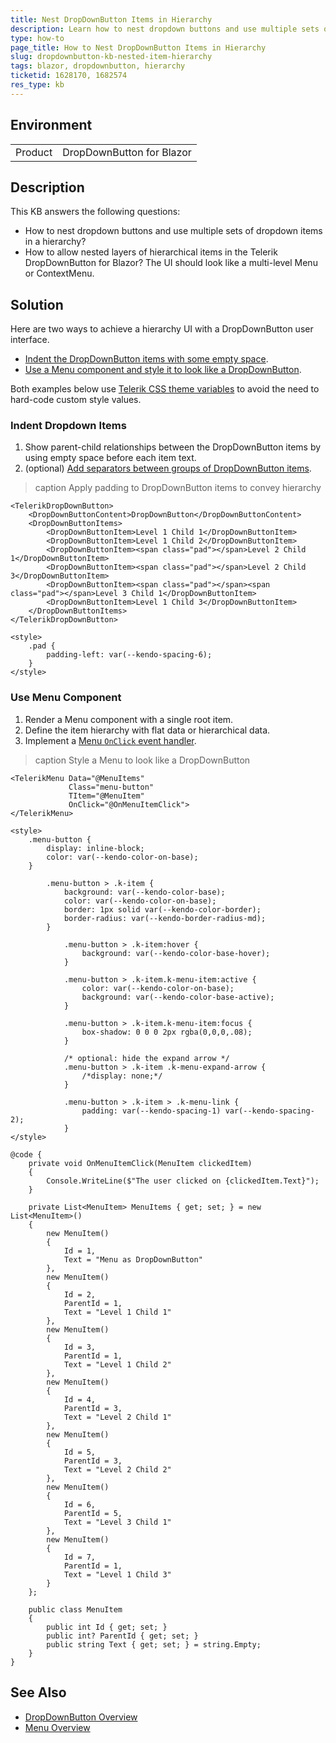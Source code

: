 ```yaml
---
title: Nest DropDownButton Items in Hierarchy
description: Learn how to nest dropdown buttons and use multiple sets of hierarchical dropdown items.
type: how-to
page_title: How to Nest DropDownButton Items in Hierarchy
slug: dropdownbutton-kb-nested-item-hierarchy
tags: blazor, dropdownbutton, hierarchy
ticketid: 1628170, 1682574
res_type: kb
---
```


## Environment

<table>
    <tbody>
        <tr>
            <td>Product</td>
            <td>DropDownButton for Blazor</td>
        </tr>
    </tbody>
</table>

## Description

This KB answers the following questions:

* How to nest dropdown buttons and use multiple sets of dropdown items in a hierarchy?
* How to allow nested layers of hierarchical items in the Telerik DropDownButton for Blazor? The UI should look like a multi-level Menu or ContextMenu.

## Solution

Here are two ways to achieve a hierarchy UI with a DropDownButton user interface.

* [Indent the DropDownButton items with some empty space](#indent-dropdown-items).
* [Use a Menu component and style it to look like a DropDownButton](#use-menu-component).

Both examples below use [Telerik CSS theme variables](https://www.telerik.com/design-system/docs/themes/kendo-themes/default/theme-variables/) to avoid the need to hard-code custom style values.

### Indent Dropdown Items

1. Show parent-child relationships between the DropDownButton items by using empty space before each item text.
1. (optional) [Add separators between groups of DropDownButton items](slug:dropdownbutton-kb-add-separator-between-items).

>caption Apply padding to DropDownButton items to convey hierarchy

````RAZOR
<TelerikDropDownButton>
    <DropDownButtonContent>DropDownButton</DropDownButtonContent>
    <DropDownButtonItems>
        <DropDownButtonItem>Level 1 Child 1</DropDownButtonItem>
        <DropDownButtonItem>Level 1 Child 2</DropDownButtonItem>
        <DropDownButtonItem><span class="pad"></span>Level 2 Child 1</DropDownButtonItem>
        <DropDownButtonItem><span class="pad"></span>Level 2 Child 3</DropDownButtonItem>
        <DropDownButtonItem><span class="pad"></span><span class="pad"></span>Level 3 Child 1</DropDownButtonItem>
        <DropDownButtonItem>Level 1 Child 3</DropDownButtonItem>
    </DropDownButtonItems>
</TelerikDropDownButton>

<style>
    .pad {
        padding-left: var(--kendo-spacing-6);
    }
</style>
````

### Use Menu Component

1. Render a Menu component with a single root item.
1. Define the item hierarchy with flat data or hierarchical data.
1. Implement a [Menu `OnClick` event handler](slug:components/menu/events#onclick).

>caption Style a Menu to look like a DropDownButton

````RAZOR
<TelerikMenu Data="@MenuItems"
             Class="menu-button"
             TItem="@MenuItem"
             OnClick="@OnMenuItemClick">
</TelerikMenu>

<style>
    .menu-button {
        display: inline-block;
        color: var(--kendo-color-on-base);
    }

        .menu-button > .k-item {
            background: var(--kendo-color-base);
            color: var(--kendo-color-on-base);
            border: 1px solid var(--kendo-color-border);
            border-radius: var(--kendo-border-radius-md);
        }

            .menu-button > .k-item:hover {
                background: var(--kendo-color-base-hover);
            }

            .menu-button > .k-item.k-menu-item:active {
                color: var(--kendo-color-on-base);
                background: var(--kendo-color-base-active);
            }

            .menu-button > .k-item.k-menu-item:focus {
                box-shadow: 0 0 0 2px rgba(0,0,0,.08);
            }

            /* optional: hide the expand arrow */
            .menu-button > .k-item .k-menu-expand-arrow {
                /*display: none;*/
            }

            .menu-button > .k-item > .k-menu-link {
                padding: var(--kendo-spacing-1) var(--kendo-spacing-2);
            }
</style>

@code {
    private void OnMenuItemClick(MenuItem clickedItem)
    {
        Console.WriteLine($"The user clicked on {clickedItem.Text}");
    }

    private List<MenuItem> MenuItems { get; set; } = new List<MenuItem>()
    {
        new MenuItem()
        {
            Id = 1,
            Text = "Menu as DropDownButton"
        },
        new MenuItem()
        {
            Id = 2,
            ParentId = 1,
            Text = "Level 1 Child 1"
        },
        new MenuItem()
        {
            Id = 3,
            ParentId = 1,
            Text = "Level 1 Child 2"
        },
        new MenuItem()
        {
            Id = 4,
            ParentId = 3,
            Text = "Level 2 Child 1"
        },
        new MenuItem()
        {
            Id = 5,
            ParentId = 3,
            Text = "Level 2 Child 2"
        },
        new MenuItem()
        {
            Id = 6,
            ParentId = 5,
            Text = "Level 3 Child 1"
        },
        new MenuItem()
        {
            Id = 7,
            ParentId = 1,
            Text = "Level 1 Child 3"
        }
    };

    public class MenuItem
    {
        public int Id { get; set; }
        public int? ParentId { get; set; }
        public string Text { get; set; } = string.Empty;
    }
}
````

## See Also

* [DropDownButton Overview](slug:dropdownbutton-overview)
* [Menu Overview](slug:menu-overview)
